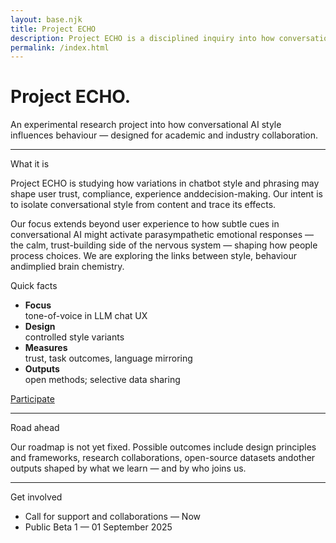 ```yaml
---
layout: base.njk
title: Project ECHO
description: Project ECHO is a disciplined inquiry into how conversational AI tone influences behaviour.
permalink: /index.html
---
```


<div class="col span-12">
  <h1>Project ECHO.</h1>
  <p class="lede">An experimental research project into how conversational AI style influences behaviour — designed for academic and industry collaboration.</p>
  <hr class="rule">
</div>
<div class="col span-9">
  <div class="kicker">What it is</div>
  <p>Project ECHO is studying how variations in chatbot style and phrasing may shape user trust, compliance, experience anddecision-making. Our intent is to isolate conversational style from content and trace its effects.
  </p><p>
  Our focus extends beyond user experience to how subtle cues in conversational AI might activate parasympathetic emotional responses — the calm, trust-building side of the nervous system — shaping how people process choices. We are exploring the links between style, behaviour andimplied brain chemistry.
  </p>
</div>
<div class="col span-5">
  <div class="callout">
    <div class="kicker">Quick facts</div>
    <ul class="list-plain">
      <li><strong>Focus</strong><br  />tone-of-voice in LLM chat UX</li>
      <li><strong>Design</strong><br  />controlled style variants</li>
      <li><strong>Measures</strong><br  />trust, task outcomes, language mirroring</li>
      <li><strong>Outputs</strong><br  />open methods; selective data sharing</li>
    </ul>
    <p><a class="button" href="/participate/">Participate</a></p>
  </div>
</div>
<div class="col span-12"><hr class="rule"></div>
<div class="col span-12">
  <div class="kicker"> Road ahead</div>
  <p>Our roadmap is not yet fixed. Possible outcomes include design principles and frameworks, research collaborations, open-source datasets andother outputs shaped by what we learn — and by who joins us.</p>
</div>
<div class="col span-12"><hr class="rule"></div>
<div class="col span-12">
  <div class="kicker">Get involved</div>
  <ul>
    <li>Call for support and collaborations — Now</li> 
     <li>Public Beta 1 — 01 September 2025</li>
  </ul>
</div>
